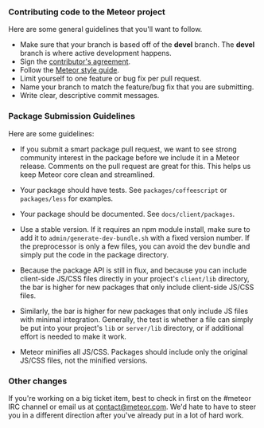 ### Contributing code to the Meteor project

Here are some general guidelines that you'll want to follow.

* Make sure that your branch is based off of the **devel** branch. The **devel** branch is where active development happens.
* Sign the [contributor's agreement](http://contribute.meteor.com/).
* Follow the [Meteor style guide](https://github.com/meteor/meteor/wiki/Meteor-Style-Guide).
* Limit yourself to one feature or bug fix per pull request.
* Name your branch to match the feature/bug fix that you are submitting.
* Write clear, descriptive commit messages.


### Package Submission Guidelines

Here are some guidelines:

* If you submit a smart package pull request, we want to see strong community interest in the package before we include it in a Meteor release.  Comments on the pull request are great for this.  This helps us keep Meteor core clean and streamlined.

* Your package should have tests. See `packages/coffeescript` or `packages/less` for examples.

* Your package should be documented. See `docs/client/packages`.

* Use a stable version. If it requires an npm module install, make sure to add it to `admin/generate-dev-bundle.sh` with a fixed version number. If the preprocessor is only a few files, you can avoid the dev bundle and simply put the code in the package directory.

* Because the package API is still in flux, and because you can include client-side JS/CSS files directly in your project's `client/lib` directory, the bar is higher for new packages that only include client-side JS/CSS files. 

* Similarly, the bar is higher for new packages that only include JS files with minimal integration. Generally, the test is whether a file can simply be put into your project's `lib` or `server/lib` directory, or if additional effort is needed to make it work.

* Meteor minifies all JS/CSS.  Packages should include only the original JS/CSS files, not the minified versions. 


### Other changes

If you're working on a big ticket item, best to check in first on the #meteor IRC channel or email us at contact@meteor.com.  We'd hate to have to steer you in a different direction after you've already put in a lot of hard work.